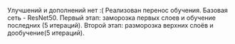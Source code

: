 Улучшений и дополнений нет :(
Реализован перенос обучения. Базовая сеть - ResNet50.
Первый этап: заморозка первых слоев и обучение последних (5 итераций).
Второй этап: разморозка верхних слоёв и дообучение(5 итераций).
